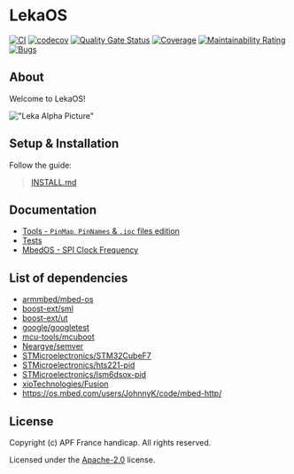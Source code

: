 # LekaOS

[![CI](https://github.com/leka/LekaOS/actions/workflows/ci-code_analysis-compare_base_head.yml/badge.svg)](https://github.com/leka/LekaOS/actions/workflows/ci-code_analysis-compare_base_head.yml)
[![codecov](https://codecov.io/gh/leka/LekaOS/branch/develop/graph/badge.svg?token=B5WPA2NKH7)](https://codecov.io/gh/leka/LekaOS)
[![Quality Gate Status](https://sonarcloud.io/api/project_badges/measure?project=leka_LekaOS&metric=alert_status&token=dadf2cb8d5c754c0bf7bb5749172ff58e796573f)](https://sonarcloud.io/dashboard?id=leka_LekaOS)
[![Coverage](https://sonarcloud.io/api/project_badges/measure?project=leka_LekaOS&metric=coverage&token=dadf2cb8d5c754c0bf7bb5749172ff58e796573f)](https://sonarcloud.io/dashboard?id=leka_LekaOS)
[![Maintainability Rating](https://sonarcloud.io/api/project_badges/measure?project=leka_LekaOS&metric=sqale_rating&token=dadf2cb8d5c754c0bf7bb5749172ff58e796573f)](https://sonarcloud.io/dashboard?id=leka_LekaOS)
[![Bugs](https://sonarcloud.io/api/project_badges/measure?project=leka_LekaOS&metric=bugs&token=dadf2cb8d5c754c0bf7bb5749172ff58e796573f)](https://sonarcloud.io/dashboard?id=leka_LekaOS)

## About

Welcome to LekaOS!

!["Leka Alpha Picture"](./docs/assets/leka-alpha.jpeg)

## Setup & Installation

Follow the guide:

> [INSTALL.md](./docs/INSTALL.md)

## Documentation

- [Tools - `PinMap`, `PinNames` & `.ioc` files edition](./docs/leka/Tools-Pins.md)
- [Tests](./docs/leka/Tests.md)
- [MbedOS - SPI Clock Frequency](./docs/mbed-os/SPI.md)

## List of dependencies

- [armmbed/mbed-os](https://github.com/armmbed/mbed-os/)
- [boost-ext/sml](https://github.com/boost-ext/sml)
- [boost-ext/ut](https://github.com/boost-ext/ut)
- [google/googletest](https://github.com/google/googletest)
- [mcu-tools/mcuboot](https://github.com/mcu-tools/mcuboot)
- [Neargye/semver](https://github.com/Neargye/semver)
- [STMicroelectronics/STM32CubeF7](https://github.com/STMicroelectronics/STM32CubeF7/blob/master/Utilities/JPEG/jpeg_utils.c)
- [STMicroelectronics/hts221-pid](https://github.com/STMicroelectronics/hts221-pid)
- [STMicroelectronics/lsm6dsox-pid](https://github.com/STMicroelectronics/lsm6dsox-pid)
- [xioTechnologies/Fusion](https://github.com/xioTechnologies/Fusion)
- https://os.mbed.com/users/JohnnyK/code/mbed-http/

## License

Copyright (c) APF France handicap. All rights reserved.

Licensed under the [Apache-2.0](./LICENSE) license.
